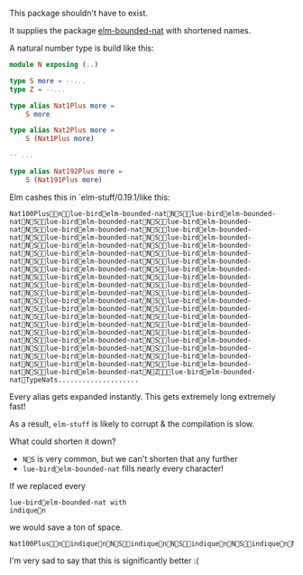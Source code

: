 This package shouldn't have to exist.

It supplies the package [elm-bounded-nat](https://package.elm-lang.org/packages/lue-bird/elm-bounded-nat/latest/) with shortened names.

A natural number type is build like this:

```elm
module N exposing (..)

type S more = --...
type Z = --...

type alias Nat1Plus more =
    S more

type alias Nat2Plus more =
    S (Nat1Plus more)

-- ...

type alias Nat192Plus more =
    S (Nat191Plus more)
```

Elm cashes this in `elm-stuff/0.19.1/like this:

    Nat100Plus       nlue-birdelm-bounded-natNSlue-birdelm-bounded-natNSlue-birdelm-bounded-natNSlue-birdelm-bounded-natNSlue-birdelm-bounded-natNSlue-birdelm-bounded-natNSlue-birdelm-bounded-natNSlue-birdelm-bounded-natNSlue-birdelm-bounded-natNSlue-birdelm-bounded-natNSlue-birdelm-bounded-natNSlue-birdelm-bounded-natNSlue-birdelm-bounded-natNSlue-birdelm-bounded-natNSlue-birdelm-bounded-natNSlue-birdelm-bounded-natNSlue-birdelm-bounded-natNSlue-birdelm-bounded-natNSlue-birdelm-bounded-natNSlue-birdelm-bounded-natNSlue-birdelm-bounded-natNSlue-birdelm-bounded-natNSlue-birdelm-bounded-natNSlue-birdelm-bounded-natNSlue-birdelm-bounded-natNSlue-birdelm-bounded-natNSlue-birdelm-bounded-natNSlue-birdelm-bounded-natNSlue-birdelm-bounded-natNSlue-birdelm-bounded-natNSlue-birdelm-bounded-natNSlue-birdelm-bounded-natNSlue-birdelm-bounded-natNSlue-birdelm-bounded-natNSlue-birdelm-bounded-natNSlue-birdelm-bounded-natNSlue-birdelm-bounded-natNSlue-birdelm-bounded-natNSlue-birdelm-bounded-natNSlue-birdelm-bounded-natNSlue-birdelm-bounded-natNZlue-birdelm-bounded-natTypeNats....................

Every alias gets expanded instantly. This gets extremely long extremely fast!

As a result, `elm-stuff` is likely to corrupt & the compilation is slow.

What could shorten it down?
- `NS` is very common, but we can't shorten that any further
- `lue-birdelm-bounded-nat` fills nearly every character!

If we replaced every

    lue-birdelm-bounded-nat with
    indiquen

we would save a ton of space.

    Nat100Plus       nindiquenNSindiquenNSindiquenNSindiquenNSindiquenNSindiquenNSindiquenNSindiquenNSindiquenNSindiquenNSindiquenNSindiquenNSindiquenNSindiquenNSindiquenNSindiquenNSindiquenNSindiquenNSindiquenNSindiquenNSindiquenNSindiquenNSindiquenNSindiquenNSindiquenNSindiquenNSindiquenNSindiquenNSindiquenNSindiquenNSindiquenNSindiquenNSindiquenNSindiquenNSindiquenNSindiquenNSindiquenNSindiquenNSindiquenNSindiquenNSindiquenNZindiquenTypeNats....................

I'm very sad to say that this is significantly better :(
